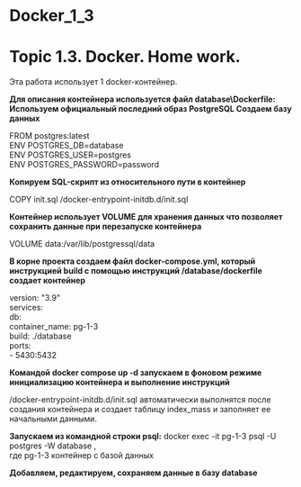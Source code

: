 # Docker_1_3
# Topic 1.3. Docker. Home work. 

Эта работа использует 1 docker-контейнер.

**Для описания контейнера используется файл database\Dockerfile:
Используем официальный последний образ PostgreSQL
Создаем базу данных**  

FROM postgres:latest  
ENV POSTGRES_DB=database  
ENV POSTGRES_USER=postgres  
ENV POSTGRES_PASSWORD=password  

**Копируем SQL-скрипт из относительного пути в контейнер**  

COPY init.sql /docker-entrypoint-initdb.d/init.sql  

**Контейнер использует VOLUME для хранения данных
что позволяет сохранить данные при перезапуске контейнера**  

VOLUME data:/var/lib/postgressql/data

**В корне проекта создаем файл docker-compose.yml, 
который инструкцией build с помощью инструкций /database/dockerfile создает контейнер**

version: "3.9"  
services:  
  db:  
    container_name: pg-1-3  
    build: ./database  
    ports:  
      - 5430:5432  

**Командой docker compose up -d запускаем в фоновом режиме инициализацию 
контейнера и выполнение  инструкций**

/docker-entrypoint-initdb.d/init.sql автоматически выполнятся после создания контейнера
и создает таблицу index_mass и заполняет ее начальными данными.

**Запускаем из командной строки psql:**
docker exec -it pg-1-3 psql -U postgres -W database ,  
где pg-1-3 контейнер с базой данных

**Добавляем, редактируем, сохраняем данные в базу database**

